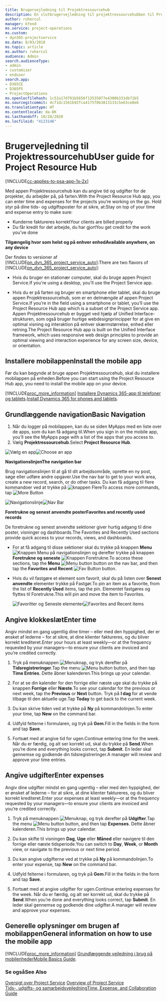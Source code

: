 ```yaml
---
title: Brugervejledning til Projektressourcehub
description: En slutbrugervejledning til projektressourcehubben til Project Service
author: ruhercul
manager: kfend
ms.service: project-operations
ms.custom:
- dyn365-projectservice
ms.date: 8/03/2018
ms.topic: article
ms.author: ruhercul
audience: Admin
search.audienceType:
- admin
- customizer
- enduser
search.app:
- D365CE
- D365PS
- ProjectOperations
ms.openlocfilehash: 1c52a17d791b5656f13535077e4300b331db71b5
ms.sourcegitcommit: 4cf1dc1561b92fca4175f0b3813133c5e63ce8e6
ms.translationtype: HT
ms.contentlocale: da-DK
ms.lasthandoff: 10/28/2020
ms.locfileid: "4123146"
---
```

# <a name="user-guide-for-project-resource-hub"></a><span data-ttu-id="8f660-103">Brugervejledning til Projektressourcehub</span><span class="sxs-lookup"><span data-stu-id="8f660-103">User guide for Project Resource Hub</span></span>

[!INCLUDE[cc-applies-to-psa-app-1x-2x](../includes/cc-applies-to-psa-app-1x-2x.md)]

<span data-ttu-id="8f660-104">Med appen Projektressourcehub kan du angive tid og udgifter for de projekter, du arbejder på, på farten.</span><span class="sxs-lookup"><span data-stu-id="8f660-104">With the Project Resource Hub app, you can enter time and expenses for the projects you’re working on the go.</span></span> <span data-ttu-id="8f660-105">Hold styr på dine tids- og udgiftsposter for at sikre, at:</span><span class="sxs-lookup"><span data-stu-id="8f660-105">Stay on top of your time and expense entry to make sure:</span></span>

- <span data-ttu-id="8f660-106">Kunderne faktureres korrekt</span><span class="sxs-lookup"><span data-stu-id="8f660-106">Your clients are billed properly</span></span>
- <span data-ttu-id="8f660-107">Du får kredit for det arbejde, du har gjort</span><span class="sxs-lookup"><span data-stu-id="8f660-107">You get credit for the work you’ve done</span></span>

<span data-ttu-id="8f660-108">**Tilgængelig hvor som helst og på enhver enhed**</span><span class="sxs-lookup"><span data-stu-id="8f660-108">**Available anywhere, on any device**</span></span>

<span data-ttu-id="8f660-109">Der findes to versioner af [!INCLUDE[pn_dyn_365_project_service_auto](../includes/pn-dyn-365-project-service-auto.md)]:</span><span class="sxs-lookup"><span data-stu-id="8f660-109">There are two flavors of [!INCLUDE[pn_dyn_365_project_service_auto](../includes/pn-dyn-365-project-service-auto.md)]:</span></span> 

- <span data-ttu-id="8f660-110">Hvis du bruger en stationær computer, skal du bruge appen Project Service.</span><span class="sxs-lookup"><span data-stu-id="8f660-110">If you're using a desktop, you'll use the Project Service app.</span></span> 

- <span data-ttu-id="8f660-111">Hvis du er på farten og bruger en smartphone eller tablet, skal du bruge appen Projektressourcehub, som er en delmængde af appen Project Service.</span><span class="sxs-lookup"><span data-stu-id="8f660-111">If you’re in the field using a smartphone or tablet, you’ll use the Project Resource Hub app which is a subset of the Project Service  app.</span></span> <span data-ttu-id="8f660-112">Appen Projektressourcehub er bygget ved hjælp af Unified Interface-strukturen, som også bruger hurtige webdesignprincipper for at give en optimal visning og interaktion på enhver skærmstørrelse, enhed eller retning.</span><span class="sxs-lookup"><span data-stu-id="8f660-112">The Project Resource Hub app is built on the Unified Interface framework, which uses responsive web design principles to provide an optimal viewing and interaction experience for any screen size, device, or orientation.</span></span> 


## <a name="install-the-mobile-app"></a><span data-ttu-id="8f660-113">Installere mobilappen</span><span class="sxs-lookup"><span data-stu-id="8f660-113">Install the mobile app</span></span>
<span data-ttu-id="8f660-114">Før du kan begynde at bruge appen Projektressourcehub, skal du installere mobilappen på enheden.</span><span class="sxs-lookup"><span data-stu-id="8f660-114">Before you can start using the Project Resource Hub app, you need to install the mobile app on your device.</span></span> 

[!INCLUDE[proc_more_information](../includes/proc-more-information.md)] <span data-ttu-id="8f660-115">[Installere Dynamics 365-app til telefoner og tablets](https://docs.microsoft.com/dynamics365/mobile-app/install-dynamics-365-for-phones-and-tablets).</span><span class="sxs-lookup"><span data-stu-id="8f660-115">[Install Dynamics 365 for phones and tablets](https://docs.microsoft.com/dynamics365/mobile-app/install-dynamics-365-for-phones-and-tablets).</span></span>

## <a name="basic-navigation"></a><span data-ttu-id="8f660-116">Grundlæggende navigation</span><span class="sxs-lookup"><span data-stu-id="8f660-116">Basic Navigation</span></span>
1.  <span data-ttu-id="8f660-117">Når du logger på mobilappen, kan du se siden MyApps med en liste over de apps, som du kan få adgang til.</span><span class="sxs-lookup"><span data-stu-id="8f660-117">When you sign in on the mobile app, you’ll see the MyApps page with a list of the apps that you access to.</span></span> 
2.  <span data-ttu-id="8f660-118">Vælg **Projektressourcehub**.</span><span class="sxs-lookup"><span data-stu-id="8f660-118">Select **Project Resource Hub**.</span></span>

<span data-ttu-id="8f660-119">![Vælg en app](media/chooseApp_1.png "Vælg en app")</span><span class="sxs-lookup"><span data-stu-id="8f660-119">![Choose an app](media/chooseApp_1.png "Choose an app")</span></span>

<span data-ttu-id="8f660-120">**Navigationslinjen**</span><span class="sxs-lookup"><span data-stu-id="8f660-120">**The navigation bar**</span></span>

<span data-ttu-id="8f660-121">Brug navigationslinjen til at gå til dit arbejdsområde, oprette en ny post, søge eller udføre andre opgaver.</span><span class="sxs-lookup"><span data-stu-id="8f660-121">Use the nav bar to get to your work area, create a new record, search, or do other tasks.</span></span> <span data-ttu-id="8f660-122">Du kan få adgang til flere kommandoer ved at trykke på ![knappen Flere](media/MoreButton.png "Knappen Flere")</span><span class="sxs-lookup"><span data-stu-id="8f660-122">To access more commands, tap ![More Button](media/MoreButton.png "More Button")</span></span>

<span data-ttu-id="8f660-123">![Navigationslinje](media/NavBar_2.png "Navigationslinje")</span><span class="sxs-lookup"><span data-stu-id="8f660-123">![Nav Bar](media/NavBar_2.png "Nav Bar")</span></span>

<span data-ttu-id="8f660-124">**Foretrukne og senest anvendte poster**</span><span class="sxs-lookup"><span data-stu-id="8f660-124">**Favorites and recently used records**</span></span>

<span data-ttu-id="8f660-125">De foretrukne og senest anvendte sektioner giver hurtig adgang til dine poster, visninger og dashboards.</span><span class="sxs-lookup"><span data-stu-id="8f660-125">The Favorites and Recently Used sections provide quick access to your records, views, and dashboards.</span></span> 

- <span data-ttu-id="8f660-126">For at få adgang til disse sektioner skal du trykke på knappen **Menu** ![Knappen Menu](media/MenuButton.png "Knappen Menu") på navigationslinjen og derefter trykke på knappen **Foretrukne og seneste** ![Knappen Foretrukne](media/FavButton.png "Knappen Favoritter").</span><span class="sxs-lookup"><span data-stu-id="8f660-126">To access these sections, tap the **Menu** ![Menu button](media/MenuButton.png "Menu button") button on the nav bar, and then tap the **Favorites and Recent** ![Fav Button](media/FavButton.png "Fav Button") button.</span></span>

- <span data-ttu-id="8f660-127">Hvis du vil fastgøre et element som favorit, skal du på listen over **Senest anvendte** elementer trykke på Fastgør.</span><span class="sxs-lookup"><span data-stu-id="8f660-127">To pin an item as a favorite, from the list of **Recently Used** items, tap the pin.</span></span> <span data-ttu-id="8f660-128">Elementet fastgøres og flyttes til Foretrukne.</span><span class="sxs-lookup"><span data-stu-id="8f660-128">This will pin and move the item to Favorites.</span></span>

  <span data-ttu-id="8f660-129">![Favoritter og Seneste elementer](media/Favs_3.png "Favoritter og Seneste elementer")</span><span class="sxs-lookup"><span data-stu-id="8f660-129">![Favorites and Recent items](media/Favs_3.png "Favorites and Recent items")</span></span>
 
## <a name="enter-time"></a><span data-ttu-id="8f660-130">Angive klokkeslæt</span><span class="sxs-lookup"><span data-stu-id="8f660-130">Enter time</span></span>
<span data-ttu-id="8f660-131">Angiv mindst en gang ugentlig dine timer – eller med den hyppighed, der er ønsket af lederne – for at sikre, at dine klienter faktureres, og du bliver korrekt krediteret.</span><span class="sxs-lookup"><span data-stu-id="8f660-131">Enter your hours at least weekly—or at the frequency requested by your managers—to ensure your clients are invoiced and you’re credited correctly.</span></span>

1. <span data-ttu-id="8f660-132">Tryk på menuknappen ![Menuknap](media/MenuButton.png "Knappen Menu"), og tryk derefter på **Tidsregistreringer**.</span><span class="sxs-lookup"><span data-stu-id="8f660-132">Tap the menu ![Menu button](media/MenuButton.png "Menu button") button, and then tap **Time Entries**.</span></span> <span data-ttu-id="8f660-133">Dette åbner kalenderen.</span><span class="sxs-lookup"><span data-stu-id="8f660-133">This brings up your calendar.</span></span>

2. <span data-ttu-id="8f660-134">For at se din kalender for den forrige eller næste uge skal du trykke på knappen **Forrige** eller **Næste**.</span><span class="sxs-lookup"><span data-stu-id="8f660-134">To see your calendar for the previous or next week, tap the **Previous** or **Next** button.</span></span> <span data-ttu-id="8f660-135">Tryk på **I dag** for at vende tilbage til den aktuelle uge.</span><span class="sxs-lookup"><span data-stu-id="8f660-135">Tap **Today** to get back to the current week.</span></span>

3. <span data-ttu-id="8f660-136">Du kan skrive tiden ved at trykke på **Ny** på kommandolinjen.</span><span class="sxs-lookup"><span data-stu-id="8f660-136">To enter your time, tap **New** on the command bar.</span></span> 

4. <span data-ttu-id="8f660-137">Udfyld felterne i formularen, og tryk på **Gem**.</span><span class="sxs-lookup"><span data-stu-id="8f660-137">Fill in the fields in the form and tap **Save**.</span></span>

5. <span data-ttu-id="8f660-138">Fortsæt med at angive tid for ugen.</span><span class="sxs-lookup"><span data-stu-id="8f660-138">Continue entering time for the week.</span></span> <span data-ttu-id="8f660-139">Når du er færdig, og alt ser korrekt ud, skal du trykke på **Send**.</span><span class="sxs-lookup"><span data-stu-id="8f660-139">When you’re done and everything looks correct, tap **Submit**.</span></span> <span data-ttu-id="8f660-140">En leder skal gennemse og godkende din tidsregistreringer.</span><span class="sxs-lookup"><span data-stu-id="8f660-140">A manager will review and approve your time entries.</span></span>

## <a name="enter-expenses"></a><span data-ttu-id="8f660-141">Angive udgifter</span><span class="sxs-lookup"><span data-stu-id="8f660-141">Enter expenses</span></span> 
<span data-ttu-id="8f660-142">Angiv dine udgifter mindst en gang ugentlig – eller med den hyppighed, der er ønsket af lederne – for at sikre, at dine klienter faktureres, og du bliver korrekt krediteret.</span><span class="sxs-lookup"><span data-stu-id="8f660-142">Enter your expenses at least weekly—or at the frequency requested by your managers—to ensure your clients are invoiced and you’re credited correctly.</span></span>

1. <span data-ttu-id="8f660-143">Tryk på menuknappen ![Menuknap](media/MenuButton.png "Knappen Menu"), og tryk derefter på **Udgifter**.</span><span class="sxs-lookup"><span data-stu-id="8f660-143">Tap the menu ![Menu button](media/MenuButton.png "Menu button") button, and then tap **Expenses**.</span></span> <span data-ttu-id="8f660-144">Dette åbner kalenderen.</span><span class="sxs-lookup"><span data-stu-id="8f660-144">This brings up your calendar.</span></span>

2. <span data-ttu-id="8f660-145">Du kan skifte til visningen **Dag**, **Uge** eller **Måned** eller navigere til den forrige eller næste tidsperiode.</span><span class="sxs-lookup"><span data-stu-id="8f660-145">You can switch to **Day**, **Week**, or **Month** view, or navigate to the previous or next time period.</span></span> 

3. <span data-ttu-id="8f660-146">Du kan angive udgifterne ved at trykke på **Ny** på kommandolinjen.</span><span class="sxs-lookup"><span data-stu-id="8f660-146">To enter your expense, tap **New** on the command bar.</span></span> 

4. <span data-ttu-id="8f660-147">Udfyld felterne i formularen, og tryk på **Gem**.</span><span class="sxs-lookup"><span data-stu-id="8f660-147">Fill in the fields in the form and tap **Save**.</span></span>

5. <span data-ttu-id="8f660-148">Fortsæt med at angive udgifter for ugen.</span><span class="sxs-lookup"><span data-stu-id="8f660-148">Continue entering expenses for the week.</span></span> <span data-ttu-id="8f660-149">Når du er færdig, og alt ser korrekt ud, skal du trykke på **Send**.</span><span class="sxs-lookup"><span data-stu-id="8f660-149">When you’re done and everything looks correct, tap **Submit**.</span></span> <span data-ttu-id="8f660-150">En leder skal gennemse og godkende dine udgifter.</span><span class="sxs-lookup"><span data-stu-id="8f660-150">A manager will review and approve your expenses.</span></span>

## <a name="general-information-on-how-to-use-the-mobile-app"></a><span data-ttu-id="8f660-151">Generelle oplysninger om brugen af mobilappen</span><span class="sxs-lookup"><span data-stu-id="8f660-151">General information on how to use the mobile app</span></span> 
[!INCLUDE[proc_more_information](../includes/proc-more-information.md)] <span data-ttu-id="8f660-152">[Grundlæggende vejledning i brug på mobilenheder](https://docs.microsoft.com/dynamics365/mobile-app/dynamics-365-phones-tablets-users-guide)</span><span class="sxs-lookup"><span data-stu-id="8f660-152">[Mobile Basics Guide](https://docs.microsoft.com/dynamics365/mobile-app/dynamics-365-phones-tablets-users-guide).</span></span>

### <a name="see-also"></a><span data-ttu-id="8f660-153">Se også</span><span class="sxs-lookup"><span data-stu-id="8f660-153">See Also</span></span>  
 <span data-ttu-id="8f660-154">[Oversigt over Project Service](../psa/overview.md) </span><span class="sxs-lookup"><span data-stu-id="8f660-154">[Overview of Project Service](../psa/overview.md) </span></span>  
 [<span data-ttu-id="8f660-155">Tids-, udgifts- og samarbejdsvejledning</span><span class="sxs-lookup"><span data-stu-id="8f660-155">Time, Expense, and Collaboration Guide</span></span>](../psa/time-expense-collaboration-guide.md)   
 
